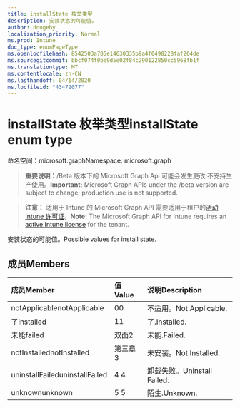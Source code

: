 ```yaml
---
title: installState 枚举类型
description: 安装状态的可能值。
author: dougeby
localization_priority: Normal
ms.prod: Intune
doc_type: enumPageType
ms.openlocfilehash: 8542503a705e14630335b9a4f0498228faf264de
ms.sourcegitcommit: bbcf074f0be9d5e02f84c290122850cc5968fb1f
ms.translationtype: MT
ms.contentlocale: zh-CN
ms.lasthandoff: 04/14/2020
ms.locfileid: "43472077"
---
```

# <a name="installstate-enum-type"></a><span data-ttu-id="87fba-103">installState 枚举类型</span><span class="sxs-lookup"><span data-stu-id="87fba-103">installState enum type</span></span>

<span data-ttu-id="87fba-104">命名空间：microsoft.graph</span><span class="sxs-lookup"><span data-stu-id="87fba-104">Namespace: microsoft.graph</span></span>

> <span data-ttu-id="87fba-105">**重要说明：**/Beta 版本下的 Microsoft Graph Api 可能会发生更改;不支持生产使用。</span><span class="sxs-lookup"><span data-stu-id="87fba-105">**Important:** Microsoft Graph APIs under the /beta version are subject to change; production use is not supported.</span></span>

> <span data-ttu-id="87fba-106">**注意：** 适用于 Intune 的 Microsoft Graph API 需要适用于租户的[活动 Intune 许可证](https://go.microsoft.com/fwlink/?linkid=839381)。</span><span class="sxs-lookup"><span data-stu-id="87fba-106">**Note:** The Microsoft Graph API for Intune requires an [active Intune license](https://go.microsoft.com/fwlink/?linkid=839381) for the tenant.</span></span>

<span data-ttu-id="87fba-107">安装状态的可能值。</span><span class="sxs-lookup"><span data-stu-id="87fba-107">Possible values for install state.</span></span>

## <a name="members"></a><span data-ttu-id="87fba-108">成员</span><span class="sxs-lookup"><span data-stu-id="87fba-108">Members</span></span>
|<span data-ttu-id="87fba-109">成员</span><span class="sxs-lookup"><span data-stu-id="87fba-109">Member</span></span>|<span data-ttu-id="87fba-110">值</span><span class="sxs-lookup"><span data-stu-id="87fba-110">Value</span></span>|<span data-ttu-id="87fba-111">说明</span><span class="sxs-lookup"><span data-stu-id="87fba-111">Description</span></span>|
|:---|:---|:---|
|<span data-ttu-id="87fba-112">notApplicable</span><span class="sxs-lookup"><span data-stu-id="87fba-112">notApplicable</span></span>|<span data-ttu-id="87fba-113">0</span><span class="sxs-lookup"><span data-stu-id="87fba-113">0</span></span>|<span data-ttu-id="87fba-114">不适用。</span><span class="sxs-lookup"><span data-stu-id="87fba-114">Not Applicable.</span></span>|
|<span data-ttu-id="87fba-115">了</span><span class="sxs-lookup"><span data-stu-id="87fba-115">installed</span></span>|<span data-ttu-id="87fba-116">1</span><span class="sxs-lookup"><span data-stu-id="87fba-116">1</span></span>|<span data-ttu-id="87fba-117">了.</span><span class="sxs-lookup"><span data-stu-id="87fba-117">Installed.</span></span>|
|<span data-ttu-id="87fba-118">未能</span><span class="sxs-lookup"><span data-stu-id="87fba-118">failed</span></span>|<span data-ttu-id="87fba-119">双面</span><span class="sxs-lookup"><span data-stu-id="87fba-119">2</span></span>|<span data-ttu-id="87fba-120">未能.</span><span class="sxs-lookup"><span data-stu-id="87fba-120">Failed.</span></span>|
|<span data-ttu-id="87fba-121">notInstalled</span><span class="sxs-lookup"><span data-stu-id="87fba-121">notInstalled</span></span>|<span data-ttu-id="87fba-122">第三章</span><span class="sxs-lookup"><span data-stu-id="87fba-122">3</span></span>|<span data-ttu-id="87fba-123">未安装。</span><span class="sxs-lookup"><span data-stu-id="87fba-123">Not Installed.</span></span>|
|<span data-ttu-id="87fba-124">uninstallFailed</span><span class="sxs-lookup"><span data-stu-id="87fba-124">uninstallFailed</span></span>|<span data-ttu-id="87fba-125">4 </span><span class="sxs-lookup"><span data-stu-id="87fba-125">4</span></span>|<span data-ttu-id="87fba-126">卸载失败。</span><span class="sxs-lookup"><span data-stu-id="87fba-126">Uninstall Failed.</span></span>|
|<span data-ttu-id="87fba-127">unknown</span><span class="sxs-lookup"><span data-stu-id="87fba-127">unknown</span></span>|<span data-ttu-id="87fba-128">5 </span><span class="sxs-lookup"><span data-stu-id="87fba-128">5</span></span>|<span data-ttu-id="87fba-129">陌生.</span><span class="sxs-lookup"><span data-stu-id="87fba-129">Unknown.</span></span>|



